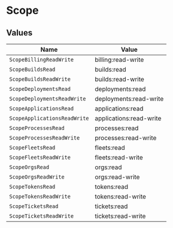 # Scope


## Values

| Name                         | Value                        |
| ---------------------------- | ---------------------------- |
| `ScopeBillingReadWrite`      | billing:read-write           |
| `ScopeBuildsRead`            | builds:read                  |
| `ScopeBuildsReadWrite`       | builds:read-write            |
| `ScopeDeploymentsRead`       | deployments:read             |
| `ScopeDeploymentsReadWrite`  | deployments:read-write       |
| `ScopeApplicationsRead`      | applications:read            |
| `ScopeApplicationsReadWrite` | applications:read-write      |
| `ScopeProcessesRead`         | processes:read               |
| `ScopeProcessesReadWrite`    | processes:read-write         |
| `ScopeFleetsRead`            | fleets:read                  |
| `ScopeFleetsReadWrite`       | fleets:read-write            |
| `ScopeOrgsRead`              | orgs:read                    |
| `ScopeOrgsReadWrite`         | orgs:read-write              |
| `ScopeTokensRead`            | tokens:read                  |
| `ScopeTokensReadWrite`       | tokens:read-write            |
| `ScopeTicketsRead`           | tickets:read                 |
| `ScopeTicketsReadWrite`      | tickets:read-write           |